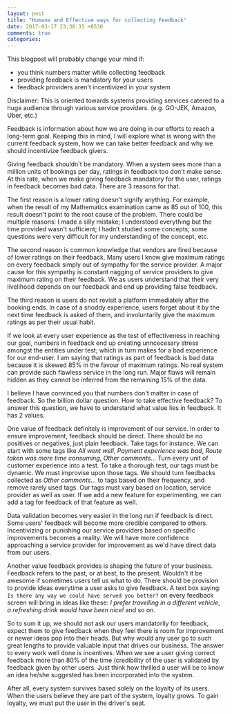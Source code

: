 ```yaml
---
layout: post
title: "Humane and Effective ways for collecting Feedback"
date: 2017-03-17 23:38:31 +0530
comments: true
categories: 
---
```

This blogpost will probably change your mind if:

- you think numbers matter while collecting feedback
- providing feedback is mandatory for your users
- feedback providers aren't incentivized in your system

Disclaimer: This is oriented towards systems providing services
catered to a huge audience through various service providers. (e.g. GO-JEK,
Amazon, Uber, etc.)
<!-- more -->

Feedback is information about how we are doing in our efforts to reach a
long-term goal. Keeping this in mind, I will explore what is wrong with
the current feedback system, how we can take better feedback and why we
should incentivize feedback givers.

Giving feedback shouldn't be mandatory. When a system sees more than a
million units of bookings per day, ratings in feedback too don't make
sense. At this rate, when we make giving feedback mandatory for the
user, ratings in feedback becomes bad data. There are 3 reasons for
that.

The first reason is a lower rating doesn't signify anything. For
example, when the result of my Mathematics examination came as 85 out of
100, this result doesn't point to the root cause of the problem. There
could be multiple reasons: I made a silly mistake; I understood
everything but the time provided wasn't sufficient; I hadn’t studied
some concepts; some questions were very difficult for my understanding
of the concept, etc.

The second reason is common knowledge that vendors are fired because of
lower ratings on their feedback. Many users I know give maximum
ratings on every feedback simply out of sympathy for the service
provider. A major cause for this sympathy is constant nagging of
service providers to give maximum rating on their feedback. We as
users understand that their very livelihood depends on our feedback
and end up providing false feedback.

The third reason is users do not revisit a platform immediately after
the booking ends. In case of a shoddy experience, users forget about it
by the next time feedback is asked of them, and involuntarily give the
maximum ratings as per their usual habit.

If we look at every user experience as the test of effectiveness in
reaching our goal, numbers in feedback end up creating unncecesary
stress amongst the entities under test; which in turn makes for a bad
experience for our end-user. I am saying that ratings as part of
feedback is bad data because it is skewed 85% in the favour of maximum
ratings. No real system can provide such flawless service in the long
run. Major flaws will remain hidden as they cannot be inferred from the
remaining 15% of the data.

I believe I have convinced you that numbers don't matter in case of
feedback. So the billion dollar question. How to take effective
feedback? To answer this question, we have to understand what value lies
in feedback. It has 2 values.

One value of feedback definitely is improvement of our service. In order
to ensure improvement, feedback should be direct. There should be no
positives or negatives, just plain feedback. Take tags for instance. We
can start with some tags like *All went well*, *Payment experience was
bad*, *Route taken was more time consuming*, *Other comments...* Turn
every unit of customer experience into a test. To take a thorough test,
our tags must be dynamic. We must improvise upon those tags. We should
turn feedbacks collected as *Other comments...* to tags based on their
frequency, and remove rarely used tags. Our tags must vary based on
location, service provider as well as user. If we add a new feature for
experimenting, we can add a tag for feedback of that feature as well.

Data validation becomes very easier in the long run if feedback is
direct. Some users' feedback will become more credible compared to
others. Incentivizing or punishing our service providers based on
specific improvements becomes a reality. We will have more confidence
approaching a service provider for improvement as we'd have direct data
from our users.

Another value feedback provides is shaping the future of your business.
Feedback refers to the past, or at best, to the present. Wouldn't it be
awesome if sometimes users tell us what to do. There should be provision
to provide ideas everytime a user asks to give feedback. A text box
saying: `Is there any way we could have served you better?` on every
feedback screen will bring in ideas like these: *I prefer travelling in
a different vehicle*, *a refreshing drink would have been nice!* and so
on.

So to sum it up, we should not ask our users mandatorily for
feedback, expect them to give feedback when they feel there is room for
improvement or newer ideas pop into their heads. But why would any user
go to such great lengths to provide valuable input that drives our
business. The answer to every work well done is incentives. When we see
a user giving correct feedback more than 80% of the time (credibility of
the user is validated by feedback given by other users. Just think how
thrilled a user will be to know an idea he/she suggested has been
incorporated into the system.

After all, every system survives based solely on the loyalty of its
users. When the users believe they are part of the system, loyalty
grows. To gain loyalty, we must put the user in the driver's seat.

